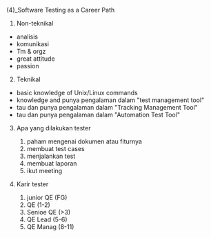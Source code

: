 (4)_Software Testing as a Career Path

1. Non-teknikal
- analisis 
- komunikasi
- Tm & orgz
- great attitude
- passion

2. Teknikal
- basic knowledge of Unix/Linux commands
- knowledge and punya pengalaman dalam "test management tool"
- tau dan punya pengalaman dalam "Tracking Management Tool"
- tau dan punya pengalaman dalam "Automation Test Tool"

3. Apa yang dilakukan tester
    1. paham mengenai dokumen atau fiturnya
    2. membuat test cases
    3. menjalankan test
    4. membuat laporan 
    5. ikut meeting

5. Karir tester
    1. junior QE (FG)
    2. QE (1-2)
    3. Senioe QE (>3)
    4. QE Lead (5-6)
    5. QE Manag (8-11)
